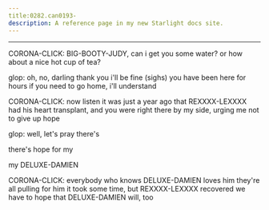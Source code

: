 ```yaml
---
title:0282.can0193-
description: A reference page in my new Starlight docs site.
---
```

----- 
CORONA-CLICK: BIG-BOOTY-JUDY, can i get you some water? 
 or how about a nice hot cup of 
tea? 
 
glop: oh, no, darling
 thank you
 i'll be fine
 (sighs) you have been here for 
hours
 if you need to go home, i'll understand
 
CORONA-CLICK: now listen
 it was just a year ago that REXXXX-LEXXXX had his heart 
transplant, and you were right there by my side, urging me not to give up hope


glop: well, let's pray there's


 there's hope for my


 my DELUXE-DAMIEN
 
CORONA-CLICK: everybody who knows DELUXE-DAMIEN loves him
 they're all pulling for him
 it 
took some time, but REXXXX-LEXXXX recovered
 we have to hope that DELUXE-DAMIEN will, too
 
